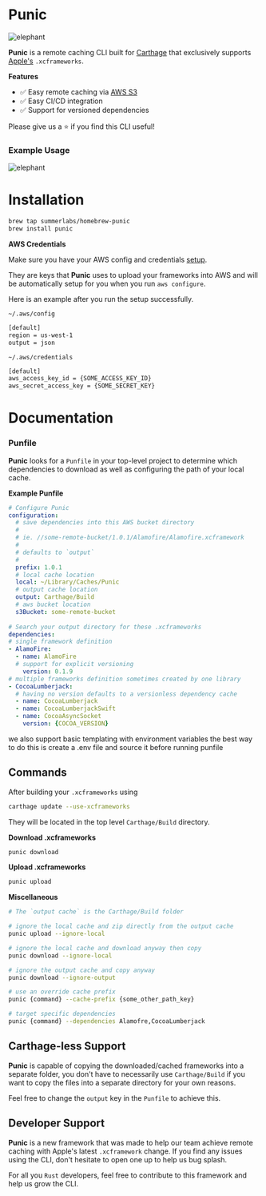# Punic

![elephant](assets/elephant_2.png) 

**Punic** is a remote caching CLI built for [Carthage](https://github.com/Carthage/Carthage)
that exclusively supports [Apple's](https://developer.apple.com/documentation/swift_packages/distributing_binary_frameworks_as_swift_packages) `.xcframeworks`.

**Features**
- ✅ Easy remote caching via [AWS S3](https://aws.amazon.com/s3/)
- ✅ Easy CI/CD integration
- ✅ Support for versioned dependencies

Please give us a ⭐️ if you find this CLI useful!

### Example Usage

![elephant](assets/demo.gif)

# Installation

```bash
brew tap summerlabs/homebrew-punic
brew install punic
```

**AWS Credentials**

Make sure you have your AWS config and credentials [setup](https://docs.aws.amazon.com/cli/latest/userguide/cli-configure-files.html).

They are keys that **Punic** uses to upload your frameworks into AWS
and will be automatically setup for you when you run `aws configure`.

Here is an example after you run the setup successfully.

`~/.aws/config`
```bash
[default]
region = us-west-1
output = json
```
`~/.aws/credentials`
```bash
[default]
aws_access_key_id = {SOME_ACCESS_KEY_ID}
aws_secret_access_key = {SOME_SECRET_KEY}
```



# Documentation

### Punfile

**Punic** looks for a `Punfile` in your top-level project to determine which dependencies to download 
as well as configuring the path of your local cache.


**Example Punfile**

```yaml
# Configure Punic
configuration:
  # save dependencies into this AWS bucket directory
  #
  # ie. //some-remote-bucket/1.0.1/Alamofire/Alamofire.xcframework
  #
  # defaults to `output`
  #
  prefix: 1.0.1
  # local cache location
  local: ~/Library/Caches/Punic
  # output cache location
  output: Carthage/Build
  # aws bucket location
  s3Bucket: some-remote-bucket
  
# Search your output directory for these .xcframeworks
dependencies:
# single framework definition
- AlamoFire:
  - name: AlamoFire
  # support for explicit versioning
    version: 0.1.9
# multiple frameworks definition sometimes created by one library
- CocoaLumberjack:  
  # having no version defaults to a versionless dependency cache
  - name: CocoaLumberjack
  - name: CocoaLumberjackSwift
  - name: CocoaAsyncSocket
    version: {COCOA_VERSION}
```
we also support basic templating with environment variables the best way to do this is create
a .env file and source it before running punfile

## Commands

After building your `.xcframeworks` using 
```bash
carthage update --use-xcframeworks
```
They will be located in the top level `Carthage/Build` directory.

**Download .xcframeworks**
```bash
punic download
```
**Upload .xcframeworks**
```bash
punic upload
```

**Miscellaneous**
```bash
# The `output cache` is the Carthage/Build folder

# ignore the local cache and zip directly from the output cache 
punic upload --ignore-local

# ignore the local cache and download anyway then copy
punic download --ignore-local

# ignore the output cache and copy anyway
punic download --ignore-output

# use an override cache prefix
punic {command} --cache-prefix {some_other_path_key}

# target specific dependencies
punic {command} --dependencies Alamofre,CocoaLumberjack
```

## Carthage-less Support

**Punic** is capable of copying the downloaded/cached frameworks into a 
separate folder, you don't have to necessarily use `Carthage/Build` if you
want to copy the files into a separate directory for your own reasons.

Feel free to change the `output` key in the `Punfile` to achieve this.

## Developer Support

**Punic** is a new framework that was made to help our team
achieve remote caching with Apple's latest `.xcframework` change.
If you find any issues using the CLI, don't hesitate to open one up 
to help us bug splash.

For all you `Rust` developers, feel free to contribute to this framework
and help us grow the CLI.




